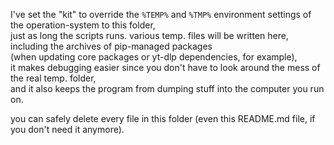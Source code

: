 I've set the "kit" to override the `%TEMP%` and `%TMP%` environment settings of the operation-system to this folder,  
just as long the scripts runs. various temp. files will be written here, including the archives of pip-managed packages  
(when updating core packages or yt-dlp dependencies, for example),  
it makes debugging easier since you don't have to look around the mess of the real temp. folder,  
and it also keeps the program from dumping stuff into the computer you run on.

you can safely delete every file in this folder (even this README.md file, if you don't need it anymore).
